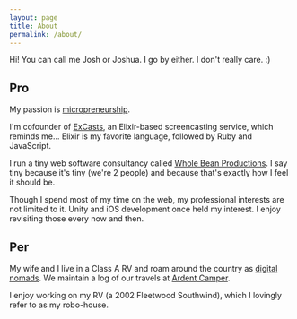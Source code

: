 ```yaml
---
layout: page
title: About
permalink: /about/
---
```


Hi! You can call me Josh or Joshua. I go by either. I don't really care. :)

## Pro

My passion is [micropreneurship](http://www.businessn2k.com/rise-of-the-micropreneur/).

I'm cofounder of [ExCasts](http://excasts.com), an Elixir-based screencasting service, which reminds me... Elixir is my favorite language, followed by Ruby and JavaScript.

I run a tiny web software consultancy called [Whole Bean Productions](http://wholebean.net). I say tiny because it's tiny (we're 2 people) and because that's exactly how I feel it should be.

Though I spend most of my time on the web, my professional interests are not limited to it. Unity and iOS development once held my interest. I enjoy revisiting those every now and then.

## Per

My wife and I live in a Class A RV and roam around the country as [digital nomads](https://en.wikipedia.org/wiki/Digital_nomad). We maintain a log of our travels at [Ardent Camper](http://ardentcamper.com).

I enjoy working on my RV (a 2002 Fleetwood Southwind), which I lovingly refer to as my robo-house.

